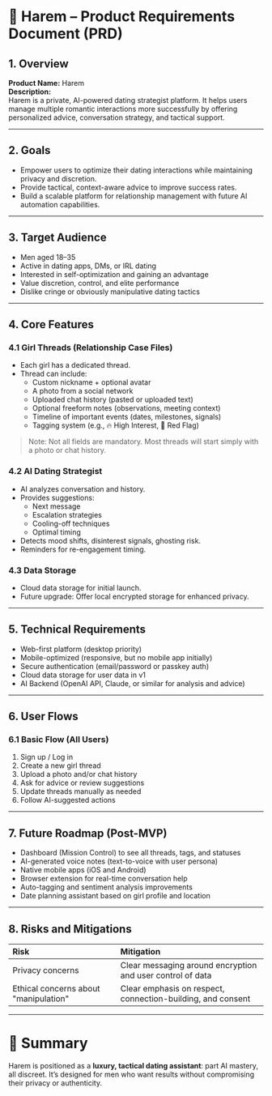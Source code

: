 # 🥴️ Harem – Product Requirements Document (PRD)

## 1. Overview

**Product Name:** Harem  
**Description:**  
Harem is a private, AI-powered dating strategist platform. It helps users manage multiple romantic interactions more successfully by offering personalized advice, conversation strategy, and tactical support.

---

## 2. Goals

- Empower users to optimize their dating interactions while maintaining privacy and discretion.
- Provide tactical, context-aware advice to improve success rates.
- Build a scalable platform for relationship management with future AI automation capabilities.

---

## 3. Target Audience

- Men aged 18–35
- Active in dating apps, DMs, or IRL dating
- Interested in self-optimization and gaining an advantage
- Value discretion, control, and elite performance
- Dislike cringe or obviously manipulative dating tactics

---

## 4. Core Features

### 4.1 Girl Threads (Relationship Case Files)
- Each girl has a dedicated thread.
- Thread can include:
  - Custom nickname + optional avatar
  - A photo from a social network
  - Uploaded chat history (pasted or uploaded text)
  - Optional freeform notes (observations, meeting context)
  - Timeline of important events (dates, milestones, signals)
  - Tagging system (e.g., 🔥 High Interest, 🚩 Red Flag)

> Note: Not all fields are mandatory. Most threads will start simply with a photo or chat history.

### 4.2 AI Dating Strategist
- AI analyzes conversation and history.
- Provides suggestions:
  - Next message
  - Escalation strategies
  - Cooling-off techniques
  - Optimal timing
- Detects mood shifts, disinterest signals, ghosting risk.
- Reminders for re-engagement timing.

### 4.3 Data Storage
- Cloud data storage for initial launch.
- Future upgrade: Offer local encrypted storage for enhanced privacy.

---

## 5. Technical Requirements

- Web-first platform (desktop priority)
- Mobile-optimized (responsive, but no mobile app initially)
- Secure authentication (email/password or passkey auth)
- Cloud data storage for user data in v1
- AI Backend (OpenAI API, Claude, or similar for analysis and advice)

---

## 6. User Flows

### 6.1 Basic Flow (All Users)
1. Sign up / Log in
2. Create a new girl thread
3. Upload a photo and/or chat history
4. Ask for advice or review suggestions
5. Update threads manually as needed
6. Follow AI-suggested actions

---

## 7. Future Roadmap (Post-MVP)

- Dashboard (Mission Control) to see all threads, tags, and statuses
- AI-generated voice notes (text-to-voice with user persona)
- Native mobile apps (iOS and Android)
- Browser extension for real-time conversation help
- Auto-tagging and sentiment analysis improvements
- Date planning assistant based on girl profile and location

---

## 8. Risks and Mitigations

| Risk | Mitigation |
| :--- | :--- |
| Privacy concerns | Clear messaging around encryption and user control of data |
| Ethical concerns about "manipulation" | Clear emphasis on respect, connection-building, and consent |

---


# 🌟 Summary

Harem is positioned as a **luxury, tactical dating assistant**: part AI mastery, all discreet. It’s designed for men who want results without compromising their privacy or authenticity.

